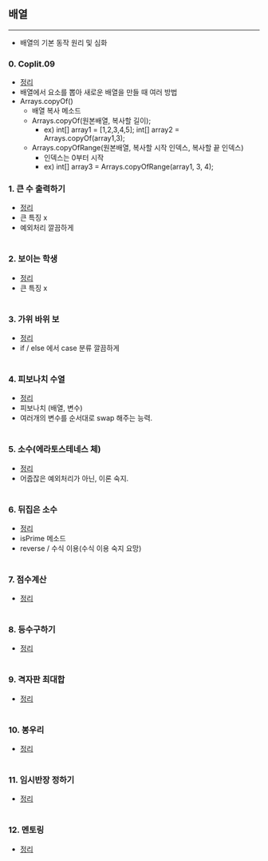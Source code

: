 ## 배열
-----------------------------------------------------
- 배열의 기본 동작 원리 및 심화

### 0. Coplit.09
- [정리](https://github.com/ssu18/TIL/blob/main/Inflearn/String/Coplit.09.md)
- 배열에서 요소를 뽑아 새로운 배열을 만들 때 여러 방법
- Arrays.copyOf()
  - 배열 복사 메소드
  - Arrays.copyOf(원본배열, 복사할 길이);
    - ex) int[] array1 = [1,2,3,4,5]; int[] array2 = Arrays.copyOf(array1,3);
  - Arrays.copyOfRange(원본배열, 복사할 시작 인덱스, 복사할 끝 인덱스)
    - 인덱스는 0부터 시작
    - ex) int[] array3 = Arrays.copyOfRange(array1, 3, 4);

### 1. 큰 수 출력하기
- [정리](https://github.com/ssu18/TIL/blob/main/Inflearn/Array/P1.md)
- 큰 특징 x
- 예외처리 깔끔하게
<br><br>

### 2. 보이는 학생
- [정리](https://github.com/ssu18/TIL/blob/main/Inflearn/Array/P2.md)
- 큰 특징 x
<br><br>

### 3. 가위 바위 보
- [정리](https://github.com/ssu18/TIL/blob/main/Inflearn/Array/P3.md)
- if / else 에서 case 분류 깔끔하게
<br><br>

### 4. 피보나치 수열
- [정리](https://github.com/ssu18/TIL/blob/main/Inflearn/Array/P4.md)
- 피보나치 (배열, 변수)
- 여러개의 변수를 순서대로 swap 해주는 능력.
<br><br>

### 5. 소수(에라토스테네스 체)
- [정리](https://github.com/ssu18/TIL/blob/main/Inflearn/Array/P5.md)
- 어줍잖은 예외처리가 아닌, 이론 숙지.
<br><br>

### 6. 뒤집은 소수
- [정리](https://github.com/ssu18/TIL/blob/main/Inflearn/Array/P6.md)
- isPrime 메소드
- reverse / 수식 이용(수식 이용 숙지 요망)
<br><br>

### 7. 점수계산
- [정리]()
<br><br>

### 8. 등수구하기
- [정리]()
<br><br>

### 9. 격자판 최대합
- [정리]()
<br><br>

### 10. 봉우리
- [정리]()
<br><br>

### 11. 임시반장 정하기
- [정리]()
<br><br>

### 12. 멘토링
- [정리]()
<br><br>
